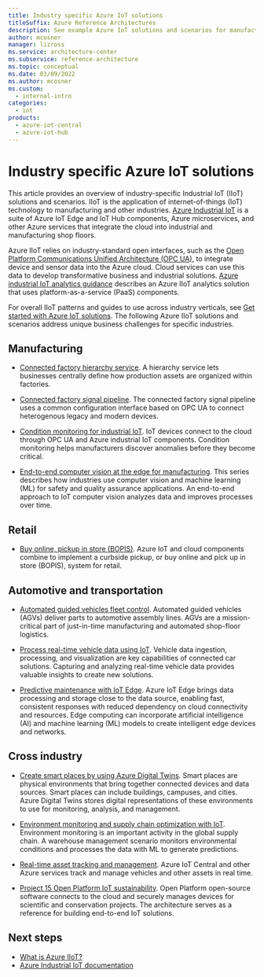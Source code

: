 ```yaml
---
title: Industry specific Azure IoT solutions
titleSuffix: Azure Reference Architectures
description: See example Azure IoT solutions and scenarios for manufacturing, smart buildings, retail, transportation, and across industries.
author: mcosner
manager: lizross
ms.service: architecture-center
ms.subservice: reference-architecture
ms.topic: conceptual
ms.date: 03/09/2022
ms.author: mcosner
ms.custom:
  - internal-intro
categories:
  - iot
products:
  - azure-iot-central
  - azure-iot-hub
---
```


# Industry specific Azure IoT solutions

This article provides an overview of industry-specific Industrial IoT (IIoT) solutions and scenarios. IIoT is the application of internet-of-things (IoT) technology to manufacturing and other industries. [Azure Industrial IoT](https://azure.github.io/Industrial-IoT) is a suite of Azure IoT Edge and IoT Hub components, Azure microservices, and other Azure services that integrate the cloud into industrial and manufacturing shop floors.

Azure IIoT relies on industry-standard open interfaces, such as the [Open Platform Communications Unified Architecture (OPC UA)](https://opcfoundation.org/about/opc-technologies/opc-ua), to integrate device and sensor data into the Azure cloud. Cloud services can use this data to develop transformative business and industrial solutions. [Azure industrial IoT analytics guidance](../../guide/iiot-guidance/iiot-architecture.yml) describes an Azure IIoT analytics solution that uses platform-as-a-service (PaaS) components.

For overall IIoT patterns and guides to use across industry verticals, see [Get started with Azure IoT solutions](iot-architecture-overview.md). The following Azure IIoT solutions and scenarios address unique business challenges for specific industries.

## Manufacturing

- [Connected factory hierarchy service](../../solution-ideas/articles/connected-factory-hierarchy-service.yml). A hierarchy service lets businesses centrally define how production assets are organized within factories.

- [Connected factory signal pipeline](../../example-scenario/iot/connected-factory-signal-pipeline.yml). The connected factory signal pipeline uses a common configuration interface based on OPC UA to connect heterogenous legacy and modern devices.

- [Condition monitoring for industrial IoT](../../solution-ideas/articles/condition-monitoring.yml). IoT devices connect to the cloud through OPC UA and Azure industrial IoT components. Condition monitoring helps manufacturers discover anomalies before they become critical.

- [End-to-end computer vision at the edge for manufacturing](../../reference-architectures/ai/end-to-end-smart-factory.yml). This series describes how industries use computer vision and machine learning (ML) for safety and quality assurance applications. An end-to-end approach to IoT computer vision analyzes data and improves processes over time.

## Retail

- [Buy online, pickup in store (BOPIS)](../../example-scenario/iot/vertical-buy-online-pickup-in-store.yml). Azure IoT and cloud components combine to implement a curbside pickup, or buy online and pick up in store (BOPIS), system for retail.

## Automotive and transportation

- [Automated guided vehicles fleet control](../../example-scenario/iot/automated-guided-vehicles-fleet-control.yml). Automated guided vehicles (AGVs) deliver parts to automotive assembly lines. AGVs are a mission-critical part of just-in-time manufacturing and automated shop-floor logistics.

- [Process real-time vehicle data using IoT](../../example-scenario/data/realtime-analytics-vehicle-iot.yml). Vehicle data ingestion, processing, and visualization are key capabilities of connected car solutions. Capturing and analyzing real-time vehicle data provides valuable insights to create new solutions.

- [Predictive maintenance with IoT Edge](../../example-scenario/predictive-maintenance/iot-predictive-maintenance.yml). Azure IoT Edge brings data processing and storage close to the data source, enabling fast, consistent responses with reduced dependency on cloud connectivity and resources. Edge computing can incorporate artificial intelligence (AI) and machine learning (ML) models to create intelligent edge devices and networks.

## Cross industry

- [Create smart places by using Azure Digital Twins](../../example-scenario/iot/smart-places.yml). Smart places are physical environments that bring together connected devices and data sources. Smart places can include buildings, campuses, and cities. Azure Digital Twins stores digital representations of these environments to use for monitoring, analysis, and management.

- [Environment monitoring and supply chain optimization with IoT](../../solution-ideas/articles/environment-monitoring-and-supply-chain-optimization.yml). Environment monitoring is an important activity in the global supply chain. A warehouse management scenario monitors environmental conditions and processes the data with ML to generate predictions.

- [Real-time asset tracking and management](../../solution-ideas/articles/real-time-asset-tracking-mgmt-iot-central.yml). Azure IoT Central and other Azure services track and manage vehicles and other assets in real time.

- [Project 15 Open Platform IoT sustainability](../../solution-ideas/articles/project-15-iot-sustainability.yml). Open Platform open-source software connects to the cloud and securely manages devices for scientific and conservation projects. The architecture serves as a reference for building end-to-end IoT solutions.

## Next steps

- [What is Azure IIoT?](/azure/industrial-iot/overview-what-is-industrial-iot)
- [Azure Industrial IoT documentation](/azure/industrial-iot)
